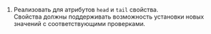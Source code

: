 1. Реализовать для атрибутов `head` и `tail` свойства.  
   Свойства должны поддерживать возможность установки новых значений с соответствующими проверками.
   
